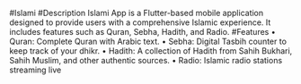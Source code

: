 #Islami
#Description
Islami App is a Flutter-based mobile application designed to provide users with 
a comprehensive Islamic experience. It includes features such as Quran, Sebha, Hadith, and 
Radio.
#Features
• Quran: Complete Quran with Arabic text.
• Sebha: Digital Tasbih counter to keep track of your dhikr.
• Hadith: A collection of Hadith from Sahih Bukhari, Sahih Muslim, and other 
authentic sources.
• Radio: Islamic radio stations streaming live
